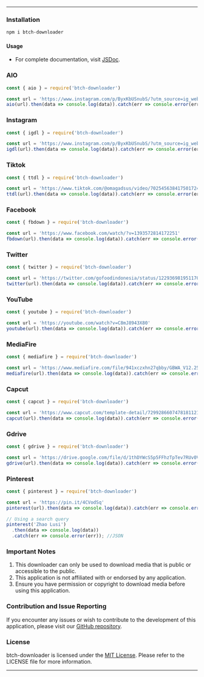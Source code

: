 ___

### Installation
```sh
npm i btch-downloader
```
#### Usage
   - For complete documentation, visit [JSDoc](https://hostinger-bot.github.io/btch-downloader/).

### AIO
```js
const { aio } = require('btch-downloader')

const url = 'https://www.instagram.com/p/ByxKbUSnubS/?utm_source=ig_web_copy_link'
aio(url).then(data => console.log(data)).catch(err => console.error(err)); // JSON
```
### Instagram
```js
const { igdl } = require('btch-downloader')

const url = 'https://www.instagram.com/p/ByxKbUSnubS/?utm_source=ig_web_copy_link'
igdl(url).then(data => console.log(data)).catch(err => console.error(err)); // JSON
```
### Tiktok
```js
const { ttdl } = require('btch-downloader')

const url = 'https://www.tiktok.com/@omagadsus/video/7025456384175017243?is_from_webapp=1&sender_device=pc&web_id6982004129280116226'
ttdl(url).then(data => console.log(data)).catch(err => console.error(err)); // JSON
```
### Facebook
```js
const { fbdown } = require('btch-downloader')

const url = 'https://www.facebook.com/watch/?v=1393572814172251'
fbdown(url).then(data => console.log(data)).catch(err => console.error(err)); // JSON
```
### Twitter
```js
const { twitter } = require('btch-downloader')

const url = 'https://twitter.com/gofoodindonesia/status/1229369819511709697'
twitter(url).then(data => console.log(data)).catch(err => console.error(err)); // JSON
```
### YouTube
```js
const { youtube } = require('btch-downloader')

const url = 'https://youtube.com/watch?v=C8mJ8943X80'
youtube(url).then(data => console.log(data)).catch(err => console.error(err)); // JSON
```
### MediaFire
```js
const { mediafire } = require('btch-downloader')

const url = 'https://www.mediafire.com/file/941xczxhn27qbby/GBWA_V12.25FF-By.SamMods-.apk/file'
mediafire(url).then(data => console.log(data)).catch(err => console.error(err)); // JSON
```
### Capcut
```js
const { capcut } = require('btch-downloader')

const url = 'https://www.capcut.com/template-detail/7299286607478181121?template_id=7299286607478181121&share_token=80302b19-8026-4101-81df-2fd9a9cecb9c&enter_from=template_detail®ion=ID&language=in&platform=copy_link&is_copy_link=1'
capcut(url).then(data => console.log(data)).catch(err => console.error(err)); // JSON
```
### Gdrive
```js
const { gdrive } = require('btch-downloader')

const url = 'https://drive.google.com/file/d/1thDYWcS5p5FFhzTpTev7RUv0VFnNQyZ4/view?usp=drivesdk'
gdrive(url).then(data => console.log(data)).catch(err => console.error(err)); // JSON
```
### Pinterest
```js
const { pinterest } = require('btch-downloader')

const url = 'https://pin.it/4CVodSq'
pinterest(url).then(data => console.log(data)).catch(err => console.error(err)); // JSON

// Using a search query
pinterest('Zhao Lusi')
  .then(data => console.log(data))
  .catch(err => console.error(err)); //JSON
```

### Important Notes

1. This downloader can only be used to download media that is public or accessible to the public.
2. This application is not affiliated with or endorsed by any application.
3. Ensure you have permission or copyright to download media before using this application.

### Contribution and Issue Reporting

If you encounter any issues or wish to contribute to the development of this application, please visit our [GitHub repository](https://github.com/hostinger-bot/btch-downloader).

### License

btch-downloader is licensed under the [MIT License](https://github.com/hostinger-bot/btch-downloader/blob/main/LICENSE). Please refer to the LICENSE file for more information.
___

